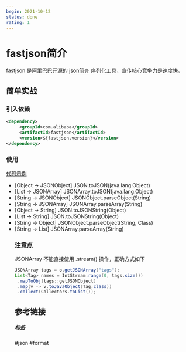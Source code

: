 ```yaml
---
begin: 2021-10-12
status: done
rating: 1
---
```


# fastjson简介

fastjson 是阿里巴巴开源的 [json简介](../../design/json简介.md) 序列化工具，宣传核心竞争力是速度快。

## 简单实战

### 引入依赖

```xml
<dependency>  
	 <groupId>com.alibaba</groupId>  
	 <artifactId>fastjson</artifactId>  
	 <version>${fastjson.version}</version>  
</dependency>
```

### 使用

[代码示例](https://github.com/freshchen/fresh-keeping/blob/master/java/data-format/fastjson/src/test/java/com/github/freshchen/keeping/Test.java)

- [Object -> JSONObject] JSON.toJSON(java.lang.Object)
- [List<Object> -> JSONArray] JSONArray.toJSON(java.lang.Object)
- [String -> JSONObject] JSONObject.parseObject(String)
- [String -> JSONArray] JSONArray.parseArray(String)
- [Object -> String] JSON.toJSONString(Object)
- [List<Object> -> String] JSON.toJSONString(Object)
- [String -> Object] JSONObject.parseObject(String, Class)
- [String -> List<Object>] JSONArray.parseArray(String)


### 注意点
	
JSONArray 不能直接使用 .stream() 操作，正确方式如下
	
```java
JSONArray tags = o.getJSONArray("tags");  
List<Tag> names = IntStream.range(0, tags.size())  
 .mapToObj(tags::getJSONObject)  
 .map(v -> v.toJavaObject(Tag.class))  
 .collect(Collectors.toList());
```
	
	
## 参考链接


##### 标签
#json #format
